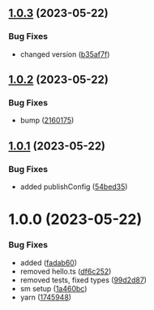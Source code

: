 ## [1.0.3](https://github.com/sumbatx15/visual-builder-parser/compare/v1.0.2...v1.0.3) (2023-05-22)


### Bug Fixes

* changed version ([b35af7f](https://github.com/sumbatx15/visual-builder-parser/commit/b35af7f973a278f056c2f921765748d3d2f94570))

## [1.0.2](https://github.com/sumbatx15/visual-builder-parser/compare/v1.0.1...v1.0.2) (2023-05-22)


### Bug Fixes

* bump ([2160175](https://github.com/sumbatx15/visual-builder-parser/commit/21601757dd0b84fe043857537f1a4447d0bd1c9f))

## [1.0.1](https://github.com/sumbatx15/visual-builder-parser/compare/v1.0.0...v1.0.1) (2023-05-22)


### Bug Fixes

* added publishConfig ([54bed35](https://github.com/sumbatx15/visual-builder-parser/commit/54bed355605a07741b1ddf5b2d00f8364908b27a))

# 1.0.0 (2023-05-22)


### Bug Fixes

* added ([fadab60](https://github.com/sumbatx15/visual-builder-parser/commit/fadab609b318b84dc1a39c512ff284cd049cc5d3))
* removed hello.ts ([df6c252](https://github.com/sumbatx15/visual-builder-parser/commit/df6c2524c2d2a0159d404ae7b1f665e03b600c31))
* removed tests, fixed types ([99d2d87](https://github.com/sumbatx15/visual-builder-parser/commit/99d2d875a80e30d6a7341a52246eaf0b7482e011))
* sm setup ([1a460bc](https://github.com/sumbatx15/visual-builder-parser/commit/1a460bc9f63e9305b72020ea2db7892fece7a85c))
* yarn ([1745948](https://github.com/sumbatx15/visual-builder-parser/commit/1745948d180d826dc41ac35787e726f7f35e56d2))
